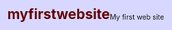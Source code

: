 # myfirstwebsite
My first web site
<!doctype html>
<html>
	<head>
	<title>This is my first web site</title>
	<style>	
		body{
			width: 1100px;
			background: rgb(215,215,255);
			max-width: 95%;
			margin:auto;
		    }
		h1{
			float: left;
			color: rgb(100,0,0);
			margin: 0;
		    }

		header h2{
			text-align: center;
			font-weight:normal;
			color:rgb(0,150,175);


		    }



		section {
			
			background: rgb(255,215,215);
			padding: 10px 100px;
		    }


		section h2{
			text-align: center;
			color: rgb(0,100,150);
			background: rgb(255,215,215);

		    }


	
		section p{
			color: rgb(0,150,50);
		    }



	
		
		article{
			background: rgb(255,255,255);
			float: left;
			width: 29.3%;
			margin: 1%;
			padding: 1%;
			height: 200px;
			
		    }
		article p {
			color: rgb(75,75,75);
			
		    }

				h2{
			text-align: center;
			font-weight: normal;
			color: rgb(0,150,175);
		    }
		h3{
			color: rgb(45,45,45);
		    }

		li{
			color: rgb(75,75,75);
		    }

		footer{
			text-align: center;
			background: rgb(175,175,175);
			clear: left;
			padding: 25px;
		    }



	</style>
	</head>
<body>
	<header>
		<h1>BrajeshSingh.com</h1>
		<h2>Purpose of this web site is to provide precise material on HTML5 

and CSS3</h2>
	</header>
	<section>
	<h2>HTML5 and CSS3 is the current standard of web desining. While HTML5 five 

creates various section of web page, CSS3 gives wonderful appearanc to the 		

web page.
		</h2>
<p>While HTML5 five creates various section of web page, CSS3 gives wonderful 

appearanc to the 		web page.While HTML5 five creates various section of 

web page, CSS3 gives wonderful appearanc to the 		web page.</p>
	</section>
	<article>
		<h3>About HTML5 and CSS3</h3>
		<p>Web development using HTMl5 and CSS5 is a fun </p>
			
	</article>

	<article>
		<h3>My hobbies are:</h3>
			<ul>
			  <li>Web Designing</li>
			  <li>music</li>
			  <li>Reading</li>
			  <li>Playing Cricket</li>
			</ul>
	</article>

	<article>
	<h3>Contact Me</h3>
	<p>(123) 456-7890</p>	
	<p>brajesh_bks@rediffmail.com</p>
	</article>

	<footer>
	<p>I wish to become a good freelancerlearning web designing by</p>
	<p>Next to see javascript</p>
	</footer>
</body>
</html>
